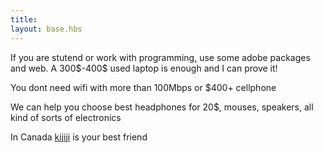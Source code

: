```yaml
---
title: ㅤ
layout: base.hbs
---
```


<p>If you are stutend or work with programming, use some adobe packages and web. A 300$-400$ used laptop is enough and I can prove it! 
</p>
<p> You dont need wifi with more than 100Mbps or $400+ cellphone
<p>We can help you choose best headphones for 20$, mouses, speakers, all kind of sorts of electronics</p>
<p>In Canada <a href="https://kijiji.ca">kijiji</a> is your best friend</p>